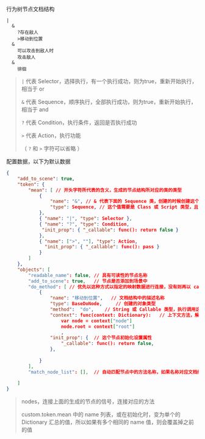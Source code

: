 行为树节点文档结构

```
|
  &
	?存在敌人
	>移动到位置
  &
	可以攻击到敌人时
	攻击敌人
  &
	徘徊

```

> `|` 代表 Selector，选择执行，有一个执行成功，则为true，重新开始执行，相当于 or
>
> `&` 代表 Sequence，顺序执行，全部执行成功，则为true，重新开始执行，相当于 and
>
> `?` 代表 Condition，执行条件，返回是否执行成功
>
> `>` 代表 Action，执行功能
>
> （ `?` 和 `>` 字符可以省略 ）
>



配置数据，以下为默认数据

```json
{
	"add_to_scene": true,
	"token": {
		"mean": [ // 开头字符所代表的含义，生成的节点结构所对应的类的类型
			{
				"name": "&", // & 代表下面的 Sequence 类，创建的时候创建这个类的节点
				"type": Sequence, // 这个值需要是 Class 或 Script 类型，且创建的类型为 Node 类型
			},
			{ "name": "|", "type": Selector },
			{ "name": "?", "type": Condition,
			 "init_prop": { "_callable": func(): return false }
			},
			{ "name": [">", ""], "type": Action,
			  "init_prop": { "_callable": func(): pass }
			}
		]
	},
	"objects": [
		"readable_name": false, // 具有可读性的节点名称
		"add_to_scene": true,	// 节点是否添加到场景中
		"do_method": [ // 优先以这种方式以指定的映射数据进行连接，没有则再以 callable_map_data 方式连接
			{
				"name": "移动到位置",   // 文档结构中的描述名称
				"type": BaseDoNode,  	// 创建的对象类型
				"method":  "do",	// String 或 Callable 类型，执行调用这个类型对象的方法，如果是字符串，则会自动创建 type 类型的对象并设置调用这个对象的方法，如果这个类是 Node 类型，则会自动添加到场景中
				"context": func(context: Dictionary):	// 上下文方法，解析完成创建对象后，调用这个方法，这个方法存储着整个结构，以及 root 和当前节点
					var node = context["node"]
					node.root = context["root"]
					,
				"init_prop": {  // 这个节点初始化设置属性
					"_callable": func(): return false,
				},
				
			}
		],		
		"match_node_list": [],	// 自动匹配节点中的方法名称，如果名称对应文档结构中的名称，且do_method中没有配置对象的方法名的数据，则自动设置为对应的执行方法
		
	]
}
```

> nodes，连接上面的生成的节点的信号，连接对应的方法
>
> custom.token.mean 中的 name 列表，或在初始化时，变为单个的 Dictionary 汇总的值，所以如果有多个相同的 name 值，则会覆盖掉之前的值
